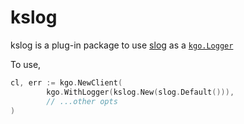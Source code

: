 kslog
===

kslog is a plug-in package to use [slog](https://pkg.go.dev/log/slog) as a [`kgo.Logger`](https://pkg.go.dev/github.com/YenchangChan/franz-go/pkg/kgo#Logger)

To use,

```go
cl, err := kgo.NewClient(
        kgo.WithLogger(kslog.New(slog.Default())),
        // ...other opts
)
```
